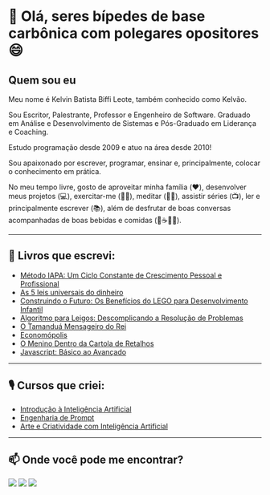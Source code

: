 # 👋 Olá, seres bípedes de base carbônica com polegares opositores 😄
## Quem sou eu

Meu nome é Kelvin Batista Biffi Leote, também conhecido como Kelvão.

Sou Escritor, Palestrante, Professor e Engenheiro de Software. Graduado em Análise e Desenvolvimento de Sistemas e Pós-Graduado em Liderança e Coaching.

Estudo programação desde 2009 e atuo na área desde 2010!

Sou apaixonado por escrever, programar, ensinar e, principalmente, colocar o conhecimento em prática.

No meu tempo livre, gosto de aproveitar minha família (❤️), desenvolver meus projetos (💻), exercitar-me (🏋️‍♂️), meditar (🧘‍♂️), assistir séries (📺), ler e principalmente escrever (📚), além de desfrutar de boas conversas acompanhadas de boas bebidas e comidas (🧀☕🍷🍺).

------

## 📝 Livros que escrevi:

- [Método IAPA: Um Ciclo Constante de Crescimento Pessoal e Profissional](https://www.amazon.com.br/dp/B0DWMGVK5L/)
- [As 5 leis universais do dinheiro](https://www.amazon.com.br/dp/B0DTJHX4S6/)
- [Construindo o Futuro: Os Benefícios do LEGO para Desenvolvimento Infantil](https://www.amazon.com.br/dp/B0DK6MRTDY/)
- [Algoritmo para Leigos: Descomplicando a Resolução de Problemas](https://www.amazon.com.br/dp/B0DG32258Z)
- [O Tamanduá Mensageiro do Rei](https://loja.uiclap.com/titulo/ua67047/)
- [Economópolis](https://economopolis.com.br/)
- [O Menino Dentro da Cartola de Retalhos](https://www.amazon.com.br/Menino-Dentro-Cartola-Retalhos-ebook/dp/B0CW1CSD1N)
- [Javascript: Básico ao Avançado](https://www.amazon.com.br/dp/B0BS9VQTJW/)

------

## 🎙️ Cursos que criei:

- [Introdução à Inteligência Artificial](https://academy.yellowkode.com/introducao-a-inteligencia-artificial/)
- [Engenharia de Prompt](https://academy.yellowkode.com/engenharia-de-prompt/)
- [Arte e Criatividade com Inteligência Artificial](https://academy.yellowkode.com/arte-e-criatividade-com-inteligencia-artificial/)

------

## 📫 Onde você pode me encontrar?

[<img src="https://img.shields.io/badge/-Instagram-d93383?style=flat-square&labelColor=d93383&logo=instagram&logoColor=white">](https://www.instagram.com/kelvinbiffi/)
[<img src="https://img.shields.io/badge/LinkedIn-blue?logo=linkedin">](https://www.linkedin.com/in/kelvinbiffi/)
[<img src="https://img.shields.io/badge/Gmail-red?logo=Gmail&logoColor=white">](mailto:kelvinbiffi.developer@gmail.com)
